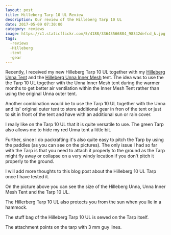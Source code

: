```yaml
---
layout: post
title: Hilleberg Tarp 10 UL Review
description: Our review of the Hilleberg Tarp 10 UL
date: 2017-05-09 07:30:00
category: reviews
image: https://c1.staticflickr.com/5/4188/33643566884_98342defcd_k.jpg
tags:
  -reviews
  -Hilleberg
  -tent
  -gear
---
```


Recently, I received my new Hilleberg Tarp 10 UL together with my <a href="http://amzn.to/2qNRTZk" rel="nofollow">Hilleberg Unna Tent</a> and the <a href="http://amzn.to/2pRlpxL" rel="nofollow">Hilleberg Unna Inner Mesh</a> tent. The idea was to use the the Tarp 10 UL together with the Unna Inner Mesh tent during the warmer months to get better air ventilation within the Inner Mesh Tent rather than using the original Unna outer tent.


<a data-flickr-embed="true"  href="https://www.flickr.com/photos/90204224@N07/33643566884/in/dateposted-public/" title="Hilleberg Tarp 10 UL"><amp-img src="https://c1.staticflickr.com/5/4188/33643566884_98342defcd_k.jpg" width="2048" height="1367" layout="responsive" alt="Hilleberg Tarp 10 UL"></amp-img></a><script async src="//embedr.flickr.com/assets/client-code.js" charset="utf-8"></script>

<!--more-->

Another combination would be to use the Tarp 10 UL together with the Unna and its' original outer tent to store additional gear in fron of the tent or just to sit in front of the tent and have with an additional sun or rain cover.

I really like on the Tarp 10 UL that it is quite versatile to use. The green Tarp also allows me to hide my red Unna tent a little bit.

Further, since I do packrafting it's also quite easy to pitch the Tarp by using the paddles (as you can see on the pictures). The only issue I had so far with the Tarp is that you need to attach it properly to the ground as the Tarp might fly away or collapse on a very windy location if you don't pitch it properly to the ground.

I will add more thoughts to this blog post about the Hilleberg 10 UL Tarp once I have tested it.


<a data-flickr-embed="true"  href="https://www.flickr.com/photos/90204224@N07/34242432440/in/dateposted-public/" title="Hilleberg Unna, Inner Mesh Tent and Tarp 10 UL"><amp-img src="https://c1.staticflickr.com/5/4160/34242432440_27e3cffe81_k.jpg" width="2048" height="1441" layout="responsive" alt="Hilleberg Unna, Inner Mesh Tent and Tarp 10 UL comparison size"></amp-img></a><script async src="//embedr.flickr.com/assets/client-code.js" charset="utf-8"></script>

On the picture above you can see the size of the Hilleberg Unna, Unna Inner Mesh Tent and the Tarp 10 UL.


<a data-flickr-embed="true"  href="https://www.flickr.com/photos/90204224@N07/33675968203/in/dateposted-public/" title="Hilleberg Tarp 10 UL"><amp-img src="https://c1.staticflickr.com/5/4180/33675968203_6297878d6c_k.jpg" width="2048" height="1367" layout="responsive" alt="Hilleberg Tarp 10 UL"></amp-img></a><script async src="//embedr.flickr.com/assets/client-code.js" charset="utf-8"></script>

<a data-flickr-embed="true"  href="https://www.flickr.com/photos/90204224@N07/34410681593/in/dateposted-public/" title="Hilleberg Tarp 10 UL"><amp-img src="https://c1.staticflickr.com/5/4259/34410681593_8698ed5285_k.jpg" width="2048" height="1368" layout="responsive" alt="Hilleberg Tarp 10 UL"></amp-img></a><script async src="//embedr.flickr.com/assets/client-code.js" charset="utf-8"></script>

The Hillerberg Tarp 10 UL also protects you from the sun when you lie in a hammock.

<a data-flickr-embed="true"  href="https://www.flickr.com/photos/90204224@N07/35089926641/in/dateposted-public/" title="Stuff bag of the Hilleberg Tarp 10 UL"><amp-img src="https://c1.staticflickr.com/5/4248/35089926641_8b583ddae1_k.jpg" width="2048" height="1368" layout="responsive" alt="Stuff bag of the Hilleberg Tarp 10 UL"></amp-img></a><script async src="//embedr.flickr.com/assets/client-code.js" charset="utf-8"></script>

The stuff bag of the Hilleberg Tarp 10 UL is sewed on the Tarp itself.

<a data-flickr-embed="true"  href="https://www.flickr.com/photos/90204224@N07/35054317092/in/dateposted-public/" title="Hilleberg Tarp 10 UL"><amp-img src="https://c1.staticflickr.com/5/4201/35054317092_0b70ef94f7_k.jpg" width="2048" height="1368" layout="responsive" alt="Hilleberg Tarp 10 UL"></amp-img></a><script async src="//embedr.flickr.com/assets/client-code.js" charset="utf-8"></script>

The attachment points on the tarp with 3 mm guy lines.
